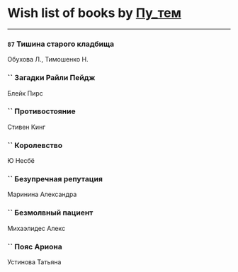 # Wish list of books by [Пу_тем](https://www.facebook.com/profile.php?id=3448154788585127)
---

### `87` Тишина старого кладбища
Обухова Л., Тимошенко Н.

### `` Загадки Райли Пейдж
Блейк Пирс

### `` Противостояние
Стивен Кинг

### `` Королевство
Ю Несбё

### `` Безупречная репутация
Маринина Александра

### `` Безмолвный пациент
Михаэлидес Алекс

### `` Пояс Ариона
Устинова Татьяна

